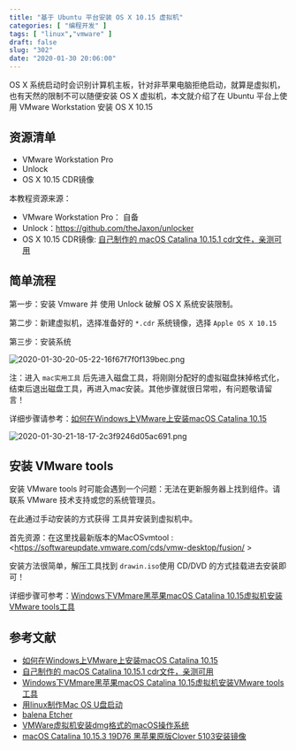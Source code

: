 ```yaml
---
title: "基于 Ubuntu 平台安装 OS X 10.15 虚拟机"
categories: [ "编程开发" ]
tags: [ "linux","vmware" ]
draft: false
slug: "302"
date: "2020-01-30 20:06:00"
---
```


OS X 系统启动时会识别计算机主板，针对非苹果电脑拒绝启动，就算是虚拟机，也有天然的限制不可以随便安装 OS X 虚拟机，本文就介绍了在 Ubuntu 平台上使用 VMware Workstation 安装 OS X 10.15

## 资源清单

- VMware Workstation Pro
- Unlock
- OS X 10.15 CDR镜像

本教程资源来源：

- VMware Workstation Pro： 自备
- Unlock：https://github.com/theJaxon/unlocker
- OS X 10.15 CDR镜像: [自己制作的 macOS Catalina 10.15.1 cdr文件，亲测可用](https://blog.sxbai.com/243.html)

## 简单流程

第一步：安装 Vmware 并 使用 Unlock 破解 OS X 系统安装限制。

第二步：新建虚拟机，选择准备好的 `*.cdr` 系统镜像，选择 `Apple OS X 10.15`

第三步：安装系统

![2020-01-30-20-05-22-16f67f7f0f139bec.png](https://imagehost-cdn.frytea.com/images/2020/01/30/2020-01-30-20-05-22-16f67f7f0f139bec.png)

注：进入 `mac实用工具` 后先进入磁盘工具，将刚刚分配好的虚拟磁盘抹掉格式化，结束后退出磁盘工具，再进入mac安装。其他步骤就很日常啦，有问题敬请留言！

详细步骤请参考：[如何在Windows上VMware上安装macOS Catalina 10.15](https://blog.sxbai.com/174.html)

![2020-01-30-21-18-17-2c3f9246d05ac691.png](https://imagehost-cdn.frytea.com/images/2020/01/30/2020-01-30-21-18-17-2c3f9246d05ac691.png)

## 安装 VMware tools

安装 VMware tools 时可能会遇到一个问题：无法在更新服务器上找到组件。请联系 VMware 技术支持或您的系统管理员。

在此通过手动安装的方式获得 工具并安装到虚拟机中。

首先资源：在这里找最新版本的MacOSvmtool : <https://softwareupdate.vmware.com/cds/vmw-desktop/fusion/ >

安装方法很简单，解压工具找到 `drawin.iso`使用 CD/DVD 的方式挂载进去安装即可！

详细步骤可参考：[Windows下VMmare黑苹果macOS Catalina 10.15虚拟机安装VMware tools工具](https://blog.csdn.net/qq_41855420/article/details/102756313)

## 参考文献

 - [如何在Windows上VMware上安装macOS Catalina 10.15](https://blog.sxbai.com/174.html)
 - [自己制作的 macOS Catalina 10.15.1 cdr文件，亲测可用](https://blog.sxbai.com/243.html)
 - [Windows下VMmare黑苹果macOS Catalina 10.15虚拟机安装VMware tools工具](https://blog.csdn.net/qq_41855420/article/details/102756313)
 - [用linux制作Mac OS U盘启动](https://blog.csdn.net/CaseCaffe/article/details/50334563)
 - [balena Etcher](https://www.balena.io/etcher/)
 - [VMWare虚拟机安装dmg格式的macOS操作系统](https://blog.csdn.net/a4019069/article/details/80585612)
 - [macOS Catalina 10.15.3 19D76 黑苹果原版Clover 5103安装镜像](https://imac.hk/clover-5103-macos-catalina-10-15-3-19d76.html)
